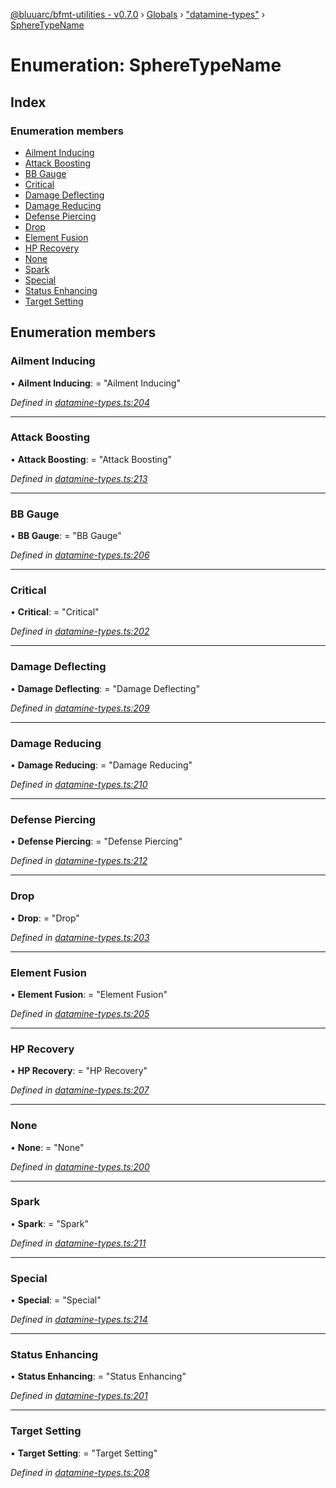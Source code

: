 [@bluuarc/bfmt-utilities - v0.7.0](../README.md) › [Globals](../globals.md) › ["datamine-types"](../modules/_datamine_types_.md) › [SphereTypeName](_datamine_types_.spheretypename.md)

# Enumeration: SphereTypeName

## Index

### Enumeration members

* [Ailment Inducing](_datamine_types_.spheretypename.md#ailment-inducing)
* [Attack Boosting](_datamine_types_.spheretypename.md#attack-boosting)
* [BB Gauge](_datamine_types_.spheretypename.md#bb-gauge)
* [Critical](_datamine_types_.spheretypename.md#critical)
* [Damage Deflecting](_datamine_types_.spheretypename.md#damage-deflecting)
* [Damage Reducing](_datamine_types_.spheretypename.md#damage-reducing)
* [Defense Piercing](_datamine_types_.spheretypename.md#defense-piercing)
* [Drop](_datamine_types_.spheretypename.md#drop)
* [Element Fusion](_datamine_types_.spheretypename.md#element-fusion)
* [HP Recovery](_datamine_types_.spheretypename.md#hp-recovery)
* [None](_datamine_types_.spheretypename.md#none)
* [Spark](_datamine_types_.spheretypename.md#spark)
* [Special](_datamine_types_.spheretypename.md#special)
* [Status Enhancing](_datamine_types_.spheretypename.md#status-enhancing)
* [Target Setting](_datamine_types_.spheretypename.md#target-setting)

## Enumeration members

###  Ailment Inducing

• **Ailment Inducing**: = "Ailment Inducing"

*Defined in [datamine-types.ts:204](https://github.com/BluuArc/bfmt-utilities/blob/master/src/datamine-types.ts#L204)*

___

###  Attack Boosting

• **Attack Boosting**: = "Attack Boosting"

*Defined in [datamine-types.ts:213](https://github.com/BluuArc/bfmt-utilities/blob/master/src/datamine-types.ts#L213)*

___

###  BB Gauge

• **BB Gauge**: = "BB Gauge"

*Defined in [datamine-types.ts:206](https://github.com/BluuArc/bfmt-utilities/blob/master/src/datamine-types.ts#L206)*

___

###  Critical

• **Critical**: = "Critical"

*Defined in [datamine-types.ts:202](https://github.com/BluuArc/bfmt-utilities/blob/master/src/datamine-types.ts#L202)*

___

###  Damage Deflecting

• **Damage Deflecting**: = "Damage Deflecting"

*Defined in [datamine-types.ts:209](https://github.com/BluuArc/bfmt-utilities/blob/master/src/datamine-types.ts#L209)*

___

###  Damage Reducing

• **Damage Reducing**: = "Damage Reducing"

*Defined in [datamine-types.ts:210](https://github.com/BluuArc/bfmt-utilities/blob/master/src/datamine-types.ts#L210)*

___

###  Defense Piercing

• **Defense Piercing**: = "Defense Piercing"

*Defined in [datamine-types.ts:212](https://github.com/BluuArc/bfmt-utilities/blob/master/src/datamine-types.ts#L212)*

___

###  Drop

• **Drop**: = "Drop"

*Defined in [datamine-types.ts:203](https://github.com/BluuArc/bfmt-utilities/blob/master/src/datamine-types.ts#L203)*

___

###  Element Fusion

• **Element Fusion**: = "Element Fusion"

*Defined in [datamine-types.ts:205](https://github.com/BluuArc/bfmt-utilities/blob/master/src/datamine-types.ts#L205)*

___

###  HP Recovery

• **HP Recovery**: = "HP Recovery"

*Defined in [datamine-types.ts:207](https://github.com/BluuArc/bfmt-utilities/blob/master/src/datamine-types.ts#L207)*

___

###  None

• **None**: = "None"

*Defined in [datamine-types.ts:200](https://github.com/BluuArc/bfmt-utilities/blob/master/src/datamine-types.ts#L200)*

___

###  Spark

• **Spark**: = "Spark"

*Defined in [datamine-types.ts:211](https://github.com/BluuArc/bfmt-utilities/blob/master/src/datamine-types.ts#L211)*

___

###  Special

• **Special**: = "Special"

*Defined in [datamine-types.ts:214](https://github.com/BluuArc/bfmt-utilities/blob/master/src/datamine-types.ts#L214)*

___

###  Status Enhancing

• **Status Enhancing**: = "Status Enhancing"

*Defined in [datamine-types.ts:201](https://github.com/BluuArc/bfmt-utilities/blob/master/src/datamine-types.ts#L201)*

___

###  Target Setting

• **Target Setting**: = "Target Setting"

*Defined in [datamine-types.ts:208](https://github.com/BluuArc/bfmt-utilities/blob/master/src/datamine-types.ts#L208)*
